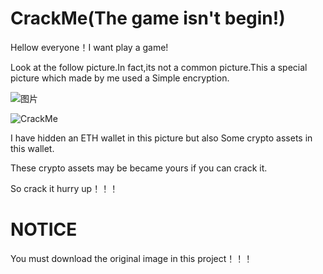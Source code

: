 # CrackMe(The game isn't begin!)

Hellow everyone！I want play a game!

Look at the follow picture.In fact,its not a common picture.This a special picture which made by me used a Simple encryption.

![图片](https://user-images.githubusercontent.com/76581055/121801377-98ac6780-cc69-11eb-85f9-0ab24dd038a7.png)

![CrackMe](https://user-images.githubusercontent.com/76581055/121878683-95cf7680-cd3e-11eb-9421-1272d403f420.jpg)

I have hidden an ETH wallet in this picture but also Some crypto assets in this wallet.

These crypto assets may be became yours if you can crack it.

So crack it hurry up！！！

# NOTICE

You must download the original image in this project！！！

